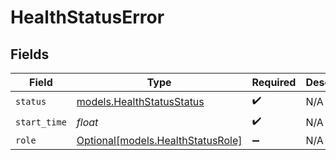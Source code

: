 # HealthStatusError


## Fields

| Field                                                              | Type                                                               | Required                                                           | Description                                                        |
| ------------------------------------------------------------------ | ------------------------------------------------------------------ | ------------------------------------------------------------------ | ------------------------------------------------------------------ |
| `status`                                                           | [models.HealthStatusStatus](../models/healthstatusstatus.md)       | :heavy_check_mark:                                                 | N/A                                                                |
| `start_time`                                                       | *float*                                                            | :heavy_check_mark:                                                 | N/A                                                                |
| `role`                                                             | [Optional[models.HealthStatusRole]](../models/healthstatusrole.md) | :heavy_minus_sign:                                                 | N/A                                                                |